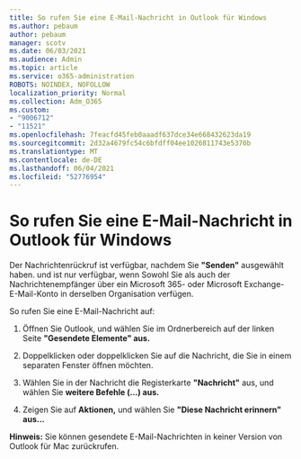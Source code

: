 ```yaml
---
title: So rufen Sie eine E-Mail-Nachricht in Outlook für Windows
ms.author: pebaum
author: pebaum
manager: scotv
ms.date: 06/03/2021
ms.audience: Admin
ms.topic: article
ms.service: o365-administration
ROBOTS: NOINDEX, NOFOLLOW
localization_priority: Normal
ms.collection: Adm_O365
ms.custom:
- "9006712"
- "11521"
ms.openlocfilehash: 7feacfd45feb0aaadf637dce34e668432623da19
ms.sourcegitcommit: 2d32a4679fc54c6bfdff04ee1026811743e5370b
ms.translationtype: MT
ms.contentlocale: de-DE
ms.lasthandoff: 06/04/2021
ms.locfileid: "52776954"
---
```

# <a name="how-to-recall-an-email-message-in-outlook-for-windows"></a>So rufen Sie eine E-Mail-Nachricht in Outlook für Windows

Der Nachrichtenrückruf ist verfügbar, nachdem Sie **"Senden"** ausgewählt haben. und ist nur verfügbar, wenn Sowohl Sie als auch der Nachrichtenempfänger über ein Microsoft 365- oder Microsoft Exchange-E-Mail-Konto in derselben Organisation verfügen. 

So rufen Sie eine E-Mail-Nachricht auf:

1. Öffnen Sie Outlook, und wählen Sie im Ordnerbereich auf der linken Seite **"Gesendete Elemente" aus.**

1. Doppelklicken oder doppelklicken Sie auf die Nachricht, die Sie in einem separaten Fenster öffnen möchten.

1. Wählen Sie in der Nachricht die Registerkarte **"Nachricht"** aus, und wählen Sie **weitere Befehle (...) aus.**

1. Zeigen Sie auf **Aktionen,** und wählen Sie **"Diese Nachricht erinnern" aus...**

**Hinweis:** Sie können gesendete E-Mail-Nachrichten in keiner Version von Outlook für Mac zurückrufen.
